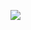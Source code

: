 <a href="https://www.instagram.com/minhun_kang/" target="_blank"><img src="https://img.shields.io/badge/minhun_kang-E4405F?style=flat-square&logo=Instagram&logoColor=white"/></a>
